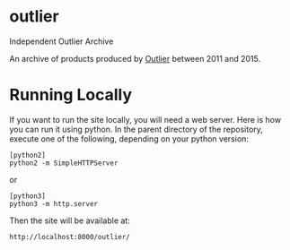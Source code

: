 # outlier
Independent Outlier Archive

An archive of products produced by [Outlier](http://outlier.cc) between 2011 and 2015.

# Running Locally

If you want to run the site locally, you will need a web server. Here is how you can run it using python. In the parent directory of the repository, execute one of the following, depending on your python version:

    [python2]
    python2 -m SimpleHTTPServer

or

    [python3]
    python3 -m http.server

Then the site will be available at:

    http://localhost:8000/outlier/
